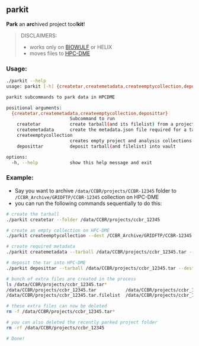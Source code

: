## parkit

**Park** an **arc**hived project tool**kit**!

> DISCLAIMERS:
>
> - works only on [BIOWULF](https://hpc.nih.gov/) or HELIX
> - moves files to [HPC-DME](https://hpcdmeweb.nci.nih.gov/login)

### Usage:

```bash
./parkit --help
usage: parkit [-h] {createtar,createmetadata,createemptycollection,deposittar} ...

parkit subcommands to park data in HPCDME

positional arguments:
  {createtar,createmetadata,createemptycollection,deposittar}
                        Subcommand to run
    createtar           create tarball(and its filelist) from a project folder.
    createmetadata      create the metadata.json file required for a tarball (and its filelist)
    createemptycollection
                        creates empty project and analysis collections
    deposittar          deposit tarball(and filelist) into vault

options:
  -h, --help            show this help message and exit
```

### Example:

- Say you want to archive `/data/CCBR/projects/CCBR-12345` folder to `/CCBR_Archive/GRIDFTP/CCBR-12345` collection on HPC-DME
- you can run the following commands sequentially to do this:

```bash
# create the tarball
./parkit createtar --folder /data/CCBR/projects/ccbr_12345

# create an empty collection on HPC-DME
./parkit createemptycollection --dest /CCBR_Archive/GRIDFTP/CCBR-12345 --projectdesc "testing" --projecttitle "test project 1"

# create required metadata
./parkit createmetadata --tarball /data/CCBR/projects/ccbr_12345.tar --dest /CCBR_Archive/GRIDFTP/CCBR-12345

# deposit the tar into HPC-DME
./parkit deposittar --tarball /data/CCBR/projects/ccbr_12345.tar --dest /CCBR_Archive/GRIDFTP/CCBR-12345

# bunch of extra files are created in the process
ls /data/CCBR/projects/ccbr_12345.tar*
/data/CCBR/projects/ccbr_12345.tar           /data/CCBR/projects/ccbr_12345.tar.filelist.md5            /data/CCBR/projects/ccbr_12345.tar.md5
/data/CCBR/projects/ccbr_12345.tar.filelist  /data/CCBR/projects/ccbr_12345.tar.filelist.metadata.json  /data/CCBR/projects/ccbr_12345.tar.metadata.json

# these extra files can now be deleted
rm -f /data/CCBR/projects/ccbr_12345.tar*

# you can also deleted the recently parked project folder
rm -rf /data/CCBR/projects/ccbr_12345

# Done!
```
